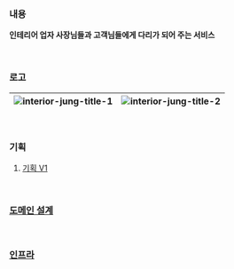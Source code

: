 ### 내용

**인테리어 업자 사장님들과 고객님들에게 다리가 되어 주는 서비스**

<br/>

### 로고

| ![interior-jung-title-1](https://github.com/Taewoongjung/interior/assets/70272679/d5005eea-5ee8-4275-85c0-464693684301) | ![interior-jung-title-2](https://github.com/Taewoongjung/interior/assets/70272679/3aafd383-5942-4002-a669-dbfe71241c3d) |
|---|---|

<br/>

### 기획

1. [기획 V1](https://github.com/Taewoongjung/interior/wiki/%EA%B8%B0%ED%9A%8D#v1)

<br/>

### [도메인 설계](https://github.com/Taewoongjung/interior/wiki/%EB%8F%84%EB%A9%94%EC%9D%B8-%EC%84%A4%EA%B3%84)

<br/>

### [인프라](https://github.com/Taewoongjung/interior/wiki/Infrastructure)
